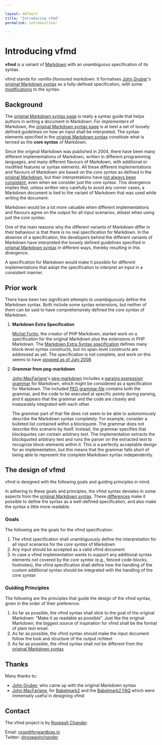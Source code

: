 ```yaml
---

layout: default  
title: "Introducing vfmd"  
permalink: introduction/  

---
```


# Introducing vfmd

**vfmd** is a variant of [Markdown] with an unambiguous specification of
its syntax.

vfmd stands for _vanilla-flavoured markdown_. It formalises [John
Gruber]'s [original Markdown syntax] as a fully-defined specification,
with some [modifications][differences] to the syntax.

[John Gruber]: http://daringfireball.net/
[Markdown]: http://daringfireball.net/projects/markdown/
[original Markdown syntax]: http://daringfireball.net/projects/markdown/syntax
[differences]: http://vfmd.github.io/differences/

<h2 id="background">Background</h2>

The [original Markdown syntax page] is really a syntax guide that helps
authors in writing a document in Markdown. For _implementers_ of
Markdown, the [original Markdown syntax page] is at best a set of
loosely defined guidelines on how an input shall be interpreted.
<span id="core-syntax">The syntax elements specified in the [original
Markdown syntax] constitute what is termed as the **core syntax** of
Markdown.</span>

Since the original Markdown was published in 2004, there have been many
different implementations of Markdown, written in different programming
languages, and many different flavours of Markdown, with additional or
modified features or syntax elements.  All these different
implementations and flavours of Markdown are based on the _core syntax_
as defined in the [original Markdown], but their interpretations have
[not always been consistent][babelmark2-faq], even when we consider just the
_core syntax_. This divergence implies that, unless written very
carefully to avoid any corner cases, a Markdown document is tied to the
variant of Markdown that was used while writing the document.

[original Markdown syntax page]: http://daringfireball.net/projects/markdown/syntax
[original Markdown]: http://daringfireball.net/projects/markdown/syntax
[babelmark2-faq]: http://johnmacfarlane.net/babelmark2/faq.html

Markdown would be a lot more valuable when different implementations and
flavours agree on the output for all input scenarios, atleast when using
just the _core syntax_.

One of the main reasons why the different variants of Markdown differ in
their behaviour is that there is no real specification for Markdown.  In
the absense of a specification, the developers behind the different
variants of Markdown have interpreted the loosely defined guidelines
specified in [original Markdown syntax] in different ways, thereby
resulting in this divergence.

A specification for Markdown would make it possible for different
implementations that adopt the specification to interpret an input in a
consistent manner.

<h2 id="prior-work">Prior work</h2>

There have been two significant attempts to unambiguously define the
Markdown syntax. Both include some syntax extensions, but neither of
them can be said to have comprehensively defined the _core syntax_ of
Markdown.

 1. **Markdown Extra Specification**

    [Michel Fortin], the creator of PHP Markdown, started work on a
    specification for the original Markdown plus the extensions in PHP
    Markdown. The [Markdown Extra Syntax specification] defines many
    block-level syntax constructs, but no span-level constructs are
    addressed as yet. The specification is not complete, and work on
    this seems to have [stopped as of July 2008].

 2. **Grammar from peg-markdown**

    [John MacFarlane]'s [peg-markdown] includes a [parsing expression
    grammar] for Markdown, which might be considered as a specification
    for Markdown. The included [PEG grammar file] contains both the
    grammar, and the code to be executed at specific points during
    parsing, and it appears that the grammar and the code are closely
    and inseparably integrated with each other.

    The grammar part of that file does not seem to be able to
    autonomously describe the Markdown syntax completely. For example,
    consider a bulleted list contained within a blockquote. The grammar
    does not describe this scenario by itself. Instead, the grammar
    specifies that blockquotes can contain arbitrary text. The
    implementation extracts the blockquoted arbitrary text and runs the
    parser on the extracted text to recognize block-elements within it.
    This is a perfectly acceptable design for an implementation, but
    this means that the grammar falls short of being able to represent
    the complete Markdown syntax independently.

[Michel Fortin]: http://michelf.ca/
[Markdown Extra Syntax specification]: http://michelf.ca/specs/markdown-extra/
[stopped as of July 2008]: http://thr3ads.net/markdown-discuss/2008/07/343649-standard-izing-extended-markdown#m343708

[John MacFarlane]: http://johnmacfarlane.net/
[peg-markdown]: https://github.com/jgm/peg-markdown
[parsing expression grammar]: http://en.wikipedia.org/wiki/Parsing_expression_grammar
[PEG grammar file]: https://raw.github.com/jgm/peg-markdown/master/markdown_parser.leg


<h2 id="design-of-vfmd">The design of vfmd</h2>

vfmd is designed with the following goals and guiding principles in
mind.

In adhering to these goals and principles, the vfmd syntax deviates in
some aspects from the [original Markdown syntax]. These [differences]
make it possible to define the syntax as a well-defined specification,
and also make the syntax a little more readable.

<h3 id="goals">Goals</h3>

The following are the goals for the vfmd specification:

 1. The vfmd specification shall unambiguously define the interpretation
    for all input scenarios for the _core syntax_ of Markdown
 2. Any input should be accepted as a valid vfmd document
 3. In case a vfmd implementation wants to support any additional syntax
    elements not covered by the _core syntax_ (e.g., fenced code-blocks,
    footnotes), the vfmd specification shall define how the handling of
    the custom additional syntax should be integrated with the handling
    of the _core syntax_

<h3 id="guiding-priciples">Guiding Principles</h3>

The following are the principles that guide the design of the vfmd
syntax, given in the order of their preference:

1. As far as possible, the vfmd syntax shall stick to the goal of the
   original Markdown: "Make it as readable as possible". Just like
   the original Markdown, the biggest source of inspiration for vfmd
   shall be the format of plain text email.
2. As far as possible, the vfmd syntax should make the input document
   follow the look and structure of the output richtext
3. As far as possible, the vfmd syntax shall not be different from the
   [original Markdown syntax]

[original Markdown syntax]: http://daringfireball.net/projects/markdown/syntax

<h2 id="thanks">Thanks</h2>

Many thanks to:

  * [John Gruber], who came up with the original Markdown syntax
  * [John MacFarlane], for [Babelmark2] and the [Babelmark2 FAQ] which
    were immensely useful in designing vfmd

[babelmark2]: http://johnmacfarlane.net/babelmark2/
[Babelmark2 FAQ]: http://johnmacfarlane.net/babelmark2/faq.html

<h2 id="contact">Contact</h2>

The vfmd project is by [Roopesh Chander].

Email: <roop@forwardbias.in>  
Twitter: [@roopeshchander](http://twitter.com/roopeshchander)

[Roopesh Chander]: http://roopc.net/
